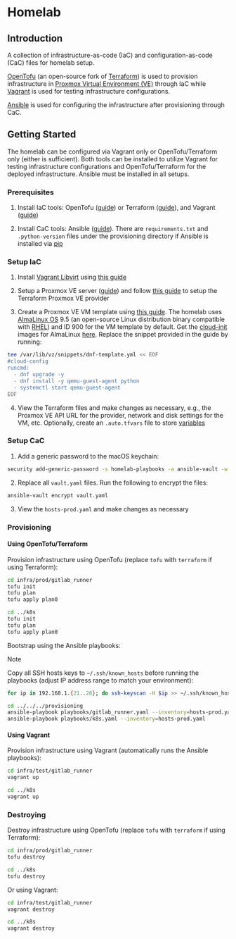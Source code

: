 # Homelab

## Introduction

A collection of infrastructure-as-code (IaC) and configuration-as-code (CaC) files for homelab setup.

[OpenTofu](https://opentofu.org) (an open-source fork of [Terraform](https://developer.hashicorp.com/terraform)) is used to provision infrastructure in [Proxmox Virtual Environment (VE)](https://www.proxmox.com/en/products/proxmox-virtual-environment/overview) through IaC while [Vagrant](https://developer.hashicorp.com/vagrant) is used for testing infrastructure configurations.

[Ansible](https://docs.ansible.com) is used for configuring the infrastructure after provisioning through CaC.

## Getting Started

The homelab can be configured via Vagrant only or OpenTofu/Terraform only (either is sufficient). Both tools can be installed to utilize Vagrant for testing infrastructure configurations and OpenTofu/Terraform for the deployed infrastructure. Ansible must be installed in all setups.

### Prerequisites

1. Install IaC tools: OpenTofu ([guide](https://opentofu.org/docs/intro/install/)) or Terraform ([guide](https://developer.hashicorp.com/terraform/install)), and Vagrant ([guide](https://developer.hashicorp.com/vagrant/install))

2. Install CaC tools: Ansible ([guide](https://docs.ansible.com/ansible/latest/getting_started/get_started_ansible.html#get-started-ansible)). There are `requirements.txt` and `.python-version` files under the provisioning directory if Ansible is installed via [pip](https://pypi.org/project/pip/)

### Setup IaC

1. Install [Vagrant Libvirt](https://vagrant-libvirt.github.io/vagrant-libvirt/) using [this guide](https://vagrant-libvirt.github.io/vagrant-libvirt/installation.html)

2. Setup a Proxmox VE server ([guide](https://www.proxmox.com/en/products/proxmox-virtual-environment/get-started)) and follow [this guide](https://github.com/Telmate/terraform-provider-proxmox/blob/master/docs/index.md) to setup the Terraform Proxmox VE provider

3. Create a Proxmox VE VM template using [this guide](https://github.com/Telmate/terraform-provider-proxmox/blob/master/docs/guides/cloud-init%20getting%20started.md). The homelab uses [AlmaLinux OS](https://almalinux.org) 9.5 (an open-source Linux distribution binary compatible with [RHEL](https://www.redhat.com/en/technologies/linux-platforms/enterprise-linux)) and ID 900 for the VM template by default. Get the [cloud-init](https://cloud-init.io) images for AlmaLinux [here](https://wiki.almalinux.org/cloud/Generic-cloud.html). Replace the snippet provided in the guide by running:

```bash
tee /var/lib/vz/snippets/dnf-template.yml << EOF
#cloud-config
runcmd:
  - dnf upgrade -y
  - dnf install -y qemu-guest-agent python
  - systemctl start qemu-guest-agent
EOF
```

4. View the Terraform files and make changes as necessary, e.g., the Proxmox VE API URL for the provider, network and disk settings for the VM, etc. Optionally, create an `.auto.tfvars` file to store [variables](https://opentofu.org/docs/language/values/variables/#variable-definitions-tfvars-files)

### Setup CaC

1. Add a generic password to the macOS keychain:

```bash
security add-generic-password -s homelab-playbooks -a ansible-vault -w
```

2. Replace all `vault.yaml` files. Run the following to encrypt the files:

```bash
ansible-vault encrypt vault.yaml
```

3. View the `hosts-prod.yaml` and make changes as necessary

### Provisioning

#### Using OpenTofu/Terraform

Provision infrastructure using OpenTofu (replace `tofu` with `terraform` if using Terraform):

```bash
cd infra/prod/gitlab_runner
tofu init
tofu plan
tofu apply plan0

cd ../k8s
tofu init
tofu plan
tofu apply plan0
```

Bootstrap using the Ansible playbooks:

> [!NOTE]
> Copy all SSH hosts keys to `~/.ssh/known_hosts` before running the playbooks (adjust IP address range to match your environment):
>
> ```bash
> for ip in 192.168.1.{21..26}; do ssh-keyscan -H $ip >> ~/.ssh/known_hosts; done
> ```

```bash
cd ../../../provisioning
ansible-playbook playbooks/gitlab_runner.yaml --inventory=hosts-prod.yaml
ansible-playbook playbooks/k8s.yaml --inventory=hosts-prod.yaml
```

#### Using Vagrant

Provision infrastructure using Vagrant (automatically runs the Ansible playbooks):

```bash
cd infra/test/gitlab_runner
vagrant up

cd ../k8s
vagrant up
```

### Destroying

Destroy infrastructure using OpenTofu (replace `tofu` with `terraform` if using Terraform):

```bash
cd infra/prod/gitlab_runner
tofu destroy

cd ../k8s
tofu destroy
```

Or using Vagrant:

```bash
cd infra/test/gitlab_runner
vagrant destroy

cd ../k8s
vagrant destroy
```
